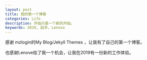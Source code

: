 ```yaml
---
layout: post
title: 我的第一个博客
categories: Life
description: 开始只是一个新的开始。
keywords: 2019, 起步，Lenovo
---
```


感谢 mzlogin的My Blog/Jekyll Themes ，让我有了自己的第一个博客。

也感谢Lenove给了我一个机会，让我在2019有一份新的工作体验。